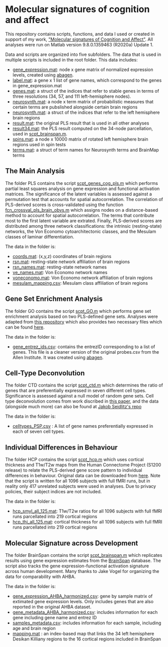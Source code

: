 # Molecular signatures of cognition and affect

This repository contains scripts, functions, and data I used or created in support of my work, ["Molecular signatures of Cognition and Affect"](https://www.biorxiv.org/content/10.1101/2020.07.16.203026v1).
All analyses were run on Matlab version 9.8.0.1359463 (R2020a) Update 1.

Data and scripts are organized into five subfolders. The data that is used in multiple scripts is included in the root folder. This data includes:
- [gene_expression.mat](gene_expression.mat): node x gene matrix of normalized expression levels, created using [abagen](https://github.com/rmarkello/abagen).
- [label.mat](label.mat): a gene x 1 list of gene names, which correspond to the genes in gene_expression.mat
- [genes.mat](genes.mat): a struct of the indices that refer to stable genes in terms of three resolutions (34, 57, and 111 left-hemisphere nodes).
- [neurosynth.mat](neurosynth.mat): a node x term matrix of probabilistic measures that certain terms are pubslished alongside certain brain regions
- [neurosynth.mat](nodes.mat): a struct of the indices that refer to the left hemisphere brain regions
- [result.mat](result.mat): the original PLS result that is used in all other analyses
- [result34.mat](result34.mat): the PLS result computed on the 34-node parcellation, used in [scpt_brainspan.m](BrainSpan/scpt_brainspan.m).
- [spins.mat](spins.mat): a node x 10000 matrix of rotated left hemisphere brain regions used in spin tests
- [terms.mat](terms.mat): a struct of term names for Neurosynth terms and BrainMap terms

## The Main Analysis

The folder PLS contains the script [scpt_genes_cog_pls.m](PLS/scpt_genes_cog_pls.m) which performs partial least squares analysis on gene expression and functional activation matrices.
The significance of the latent variables is assessed against a permutation test that accounts for spatial autocorrelation.
The correlation of PLS-derived scores is cross-validated using the function [fcn_crossval_pls_brain_obvs.m](fcn_crossval_pls_brain_obvs.m) which assigns nodes on a distance-based method to account for spatial autocorrelation.
The terms that contribute most to the first latent variable are extrated.
Finally, PLS-derived scores are distributed among three network classifications: the intrinsic (resting-state) networks, the Von Economo cytoarchitectonic classes, and the Mesulam classes of laminar differentiation.

The data in the folder is:
- [coords.mat](coords.mat): (x,y,z) coordinates of brain regions
- [rsn.mat](rsn.mat): resting-state network affiliation of brain regions
- [rsn_names.mat](rsn.mat): resting-state network names
- [ve_names.mat](ve_names.mat): Von Economo network names
- [voneconomo.mat](voneconomo.mat): Von Economo network affiliation of brain regions
- [mesulam_mapping.csv](mesulam_mapping.csv): Mesulam class affiliation of brain regions

## Gene Set Enrichment Analysis

The folder GO contains the script [scpt_GO.m](GO/scpt_GO.m) which performs gene set enrichment analysis based on two PLS-defined gene sets.
Analyses were adapted from [this repository](https://github.com/benfulcher/GeneSetEnrichmentAnalysis) which also provides two necessary files which can be found [here](https://figshare.com/s/71fe1d9b2386ec05f421). 

The data in the folder is:
- [gene_entrez_ids.csv](gene_entrez_ids.csv): contains the entrezID corresponding to a list of genes. This file is a cleaner version of the original probes.csv from the Allen Institute. It was created using [abagen](https://github.com/rmarkello/abagen).

## Cell-Type Deconvolution

The folder CTD contains the script [scpt_ctd.m](CTD/scpt_ctd.m) which determines the ratio of genes that are preferentially expressed in seven different cell types.
Significance is assessed against a null model of random gene sets.
Cell type deconvolution comes from work discribed in [this paper](https://www.nature.com/articles/s41467-020-17051-5), and the data (alongside much more) can also be found at [Jakob Seidlitz's repo](https://github.com/jms290/PolySyn_MSNs)

The data in the folder is:
- [celltypes_PSP.csv](celltypes_PSP.csv) : A list of gene names preferentially expressed in each of seven cell types.

## Individual Differences in Behaviour

The folder HCP contains the script [scpt_hcp.m](HCP/scpt_hcp.m) which uses cortical thickness and T1w/T2w maps from the Human Connectome Project (S1200 release) to relate the PLS-derived gene score pattern to individual differences in behaviour.
Original data can be downloaded from [here](https://db.humanconnectome.org/data/projects/HCP_1200).
Note that the script is written for all 1096 subjects with full fMRI runs, but in reality only 417 unrelated subjects were used in analyses.
Due to privacy policies, their subject indices are not included.

The data in the folder is: 
- [hcp_smyl_all_125.mat](hcp_smyl_all_125.mat): T1w/T2w ratios for all 1096 subjects with full fMRI runs parcellated into 219 cortical regions
- [hcp_thi_all_125.mat](hcp_thi_all_125.mat): cortical thickness for all 1096 subjects with full fMRI runs parcellated into 219 cortical regions

## Molecular Signature across Development

The folder BrainSpan contains the script [scpt_brainspan.m](BrainSpan/scpt_brainspan.m) which replicates results using gene expression estimates from the [BrainSpan](https://www.brainspan.org/static/download.html) database. 
The script also tracks the gene expression-functional activation signature across human development.
Many thanks to Jake Vogel for organizing the data for comparability with AHBA.

The data in the folder is:
- [gene_expression_AHBA_harmonized.csv](gene_expression_AHBA_harmonized.csv): gene by sample matrix of extimated gene expression levels. Only includes genes that are also reported in the original AHBA dataset.
- [gene_metadata_AHBA_harmonized.csv](gene_metadata_AHBA_harmonized.csv): includes information for each gene including gene name and entrez ID
- [samples_metadata.csv](samples_metadata.csv): includes information for each sample, including age and brain region
- [mapping.mat](mapping.mat) : an index-based map that links the 34 left hemisphere Desikan Killiany regions to the 16 cortical regions included in BrainSpan

